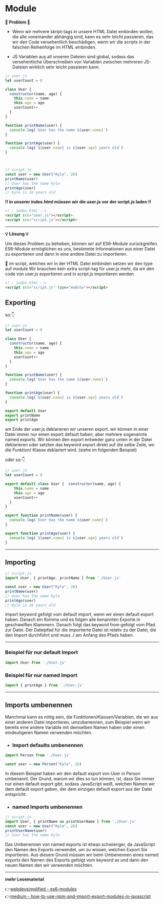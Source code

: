 # Module

**:exploding_head: Problem :exploding_head:**

- Wenn wir mehrere skript-tags in unsere HTML Datei einbinden wollen, die alle voneinander abhängig sind, kann es sehr leicht passieren, das wir den Code versehentlich beschädigen, wenn wir die scripts in der falschen Reihenfolge im HTML einbinden. 


- JS Variablen aus all unseren Dateien sind global, sodass das versehentliche Überschreiben von Variablen zwischen mehreren JS-Dateien wirklich sehr leicht passieren kann. 

```javascript
// user.js
let userCount = 0

class User {
  constructor(name, age) {
    this.name = name
    this.age = age
    userCount++
  }
}

function printName(user) {
  console.log(`User has the name ${user.name}`)
}

function printAge(user) {
  console.log(`${user.name} is ${user.age} years old`)
}



// script.js
const user = new User("Kyle", 26)
printName(user)
// User has the name Kyle
printAge(user)
// Kyle is 26 years old
```

**:bangbang: in unserer index.html müssen wir die user.js vor der script.js laden :bangbang:**

```html
<!-- index.html -->
<script src="user.js"></script>
<script src="script.js"></script>
```
---

**:bulb: Lösung :bulb:**

Um dieses Problem zu beheben, können wir auf ES6-Module zurückgreifen. ES6-Module ermöglichen es uns, bestimmte Informationen aus einer Datei zu exportieren und dann in eine andere Datei zu importieren.

:red_circle: im script, welches wir in der HTML Datei einbinden setzen wir den type auf module
Wir brauchen kein extra script-tag für user.js mehr, da wir den code von user.js exportieren und in script.js importieren werden

```html
<!-- index.html -->
<script src="script.js" type="module"></script>
```


## Exporting

so::point_down:

```javascript
// user.js
let userCount = 0

class User {
  constructor(name, age) {
    this.name = name
    this.age = age
    userCount++
  }
}

function printName(user) {
  console.log(`User has the name ${user.name}`)
}

function printAge(user) {
  console.log(`${user.name} is ${user.age} years old`)
}

export default User
export printName
export printAge
```
am Ende der user.js deklarieren wir unseren export. wir können in einer Datei immer nur einen export default haben, aber mehrere sogenannte named exports. Wir können den export entweder ganz unten in der Datei deklarieren oder setzten das keyword export direkt auf die selbe Zeile, wo die Funktion/ Klasse deklariert wird. (siehe im folgenden Beispiel)

oder so::point_down:

```javascript
// user.js
let userCount = 0

export default class User {  constructor(name, age) {
    this.name = name
    this.age = age
    userCount++
  }
}

export function printName(user) {
  console.log(`User has the name ${user.name}`)
}

export function printAge(user) {
  console.log(`${user.name} is ${user.age} years old`)
}
```
---
## Importing

```javascript
// script.js
import User, { printAge, printName } from './User.js'

const user = new User("Kyle", 26)
printName(user)
// User has the name Kyle
printAge(user)
// Kyle is 26 years old
```
import keyword gefolgt vom default import, wenn wir einen default export haben. Danach ein Komma und es folgen alle benannten Exporte in geschweiften Klammern. Danach folgt das keyword from gefolgt vom Pfad zur Datei. Der Dateipfad für die importierte Datei ist relativ zu der Datei, die den Import durchführt und muss ./ am Anfang des Pfads haben.

---
### Beispiel für nur default Import

```javascript
import User from './User.js'
```
### Beispiel für nur named Import

```javascript
import { printAge } from './User.js'
```
---
## Imports umbenennen

Manchmal kann es nötig sein, die Funktionen/Klassen/Variablen, die wir aus einer anderen Datei importieren, umzubenennen, zum Beispiel wenn wir bereits eine andere Variable mit demselben Namen haben oder einen eindeutigeren Namen verwenden möchten. 

- ### Import defaults umbenennen

```javascript
import Person from './User.js'

const user = new Person("Kyle", 26)
```
In diesem Beispiel haben wir den default export von User in Person umbenannt. Der Grund, warum wir dies so tun können, ist, dass Sie immer nur einen default export gibt, sodass JavaScript weiß, welchen Namen wir dem default export geben, der dem einzigen default export aus der Datei entspricht.

- ### named Imports umbenennen

```javascript
// script.js
import User, { printName as printUserName } from './User.js'
const user = new User("Kyle", 26)
printUserName(user)
// User has the name Kyle
```

Das Umbenennen von named exports ist etwas schwieriger, da JavaScript den Namen des Exports verwendet, um zu wissen, welchen Export Sie importieren. Aus diesem Grund müssen wir beim Umbenennen eines named exports den Namen des Exports gefolgt vom keyword as und dann den neuen Namen den wir verwenden möchten.

---

**mehr Lesematerial**

:point_right:[webdevsimplified - es6-modules](https://blog.webdevsimplified.com/2021-11/es6-modules/)\
:point_right:[medium - how-to-use-npm-and-import-export-modules-in-javascript](https://javascript.plainenglish.io/how-to-use-npm-and-import-export-modules-in-javascript-31a7f66a2064)


